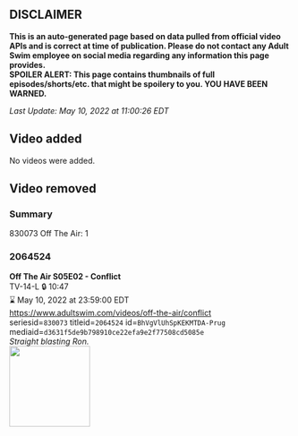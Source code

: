 ## DISCLAIMER
**This is an auto-generated page based on data pulled from official video APIs and is correct at time of publication. Please do not contact any Adult Swim employee on social media regarding any information this page provides.**  
**SPOILER ALERT: This page contains thumbnails of full episodes/shorts/etc. that might be spoilery to you. YOU HAVE BEEN WARNED.**  

_Last Update: May 10, 2022 at 11:00:26 EDT_
## Video added
No videos were added.  
## Video removed
### Summary
830073 Off The Air: 1  
### 2064524
**Off The Air S05E02 - Conflict**  
TV-14-L 🔒 10:47  
⌛ May 10, 2022 at 23:59:00 EDT  
https://www.adultswim.com/videos/off-the-air/conflict  
seriesid=`830073` titleid=`2064524` id=`BhVgVlUhSpKEKMTDA-Prug` mediaid=`d3631f5de9b798910ce22efa9e2f77508cd5085e`  
_Straight blasting Ron._  
<a href="https://media.cdn.adultswim.com/uploads/20200312/thumbnails/2_203121339536-offtheair_502_dup-20160111.jpg"><img src="https://media.cdn.adultswim.com/uploads/20200312/thumbnails/2_203121339536-offtheair_502_dup-20160111.jpg" height="144px" /></a>

